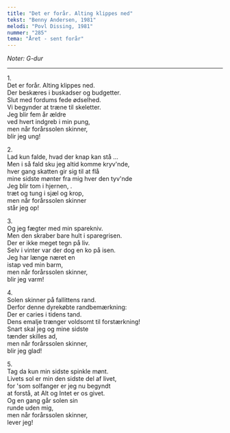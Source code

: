 ```yaml
---
title: "Det er forår. Alting klippes ned"
tekst: "Benny Andersen, 1981"
melodi: "Povl Dissing, 1981"
nummer: "285"
tema: "Året - sent forår"
---
```

*Noter: G-dur* <br>

***

1.<br>
Det er forår. Alting klippes ned.<br>
Der beskæres i buskadser og budgetter.<br>
Slut med fordums fede ødselhed.<br>
Vi begynder at træne til skeletter.<br>
Jeg blir fem år ældre<br>
ved hvert indgreb i min pung,<br>
men når forårssolen skinner,<br>
blir jeg ung!<br>

2.<br>
Lad kun falde, hvad der knap kan stå ...<br>
Men i så fald sku jeg altid komme kryv'nde,<br>
hver gang skatten gir sig til at flå<br>
mine sidste mønter fra mig hver den tyv'nde<br>
Jeg blir tom i hjernen, .<br>
træt og tung i sjæl og krop,<br>
men når forårssolen skinner<br>
står jeg op!<br>

3.<br>
Og jeg fægter med min sparekniv.<br>
Men den skraber bare hult i sparegrisen.<br>
Der er ikke meget tegn på liv.<br>
Selv i vinter var der dog en ko på isen.<br>
Jeg har længe næret en<br>
istap ved min barm,<br>
men når forårssolen skinner,<br>
blir jeg varm!<br>

4.<br>
Solen skinner på fallittens rand.<br>
Derfor denne dyrekøbte randbemærkning:<br>
Der er caries i tidens tand.<br>
Dens emalje trænger voldsomt til forstærkning!<br>
Snart skal jeg og mine sidste<br>
tænder skilles ad,<br>
men når forårssolen skinner,<br>
blir jeg glad!<br>

5.<br>
Tag da kun min sidste spinkle mønt.<br>
Livets sol er min den sidste del af livet,<br>
for 'som solfanger er jeg nu begyndt<br>
at forstå, at Alt og Intet er os givet.<br>
Og en gang går solen sin<br>
runde uden mig,<br>
men når forårssolen skinner,<br>
lever jeg!<br>
